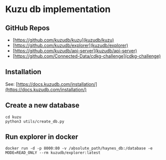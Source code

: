 # Kuzu db implementation

## GitHub Repos

- [https://github.com/kuzudb/kuzu](kuzudb/kuzu)
- [https://github.com/kuzudb/explorer](kuzudb/explorer)
- [https://github.com/kuzudb/api-server](kuzudb/api-server)
- [https://github.com/Connected-Data/cdkg-challenge](cdkg-challenge)

## Installation

See: [https://docs.kuzudb.com/installation/](https://docs.kuzudb.com/installation/)

## Create a new database

```
cd kuzu
python3 utils/create_db.py
```

## Run explorer in docker

```
docker run -d -p 8000:80 -v /absolute_path/haynes_db:/database -e MODE=READ_ONLY --rm kuzudb/explorer:latest

```